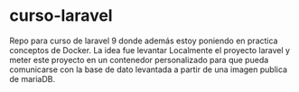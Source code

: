 # curso-laravel
Repo para curso de laravel 9 donde además estoy poniendo en practica conceptos de Docker. La idea fue levantar Localmente el proyecto laravel y meter este proyecto en un contenedor personalizado para que pueda comunicarse con la base de dato levantada a partir de una imagen publica de mariaDB.
